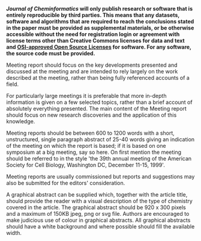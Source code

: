 **_Journal of Cheminformatics_ will only publish research or software that is entirely reproducible by third
parties. This means that any datasets, software and algorithms that are required to reach the conclusions stated
in the paper must be provided as supplemental materials, or be otherwise accessible without the need for registration
login or agreement with license terms other than Creative Commons licenses for data and text and
[OSI-approved Open Source Licenses](http://opensource.org/licenses/alphabetical)
for software. For any software, the source code must be provided.**

Meeting report should focus on the key developments presented and discussed at the meeting and are intended to rely
largely on the work described at the meeting, rather than being fully referenced accounts of a field.

For particularly large meetings it is preferable that more in-depth information is given on a few selected topics,
rather than a brief account of absolutely everything presented. The main content of the Meeting report should focus
on new research discoveries and the application of this knowledge.

Meeting reports should be between 600 to 1200 words with a short, unstructured, single paragraph abstract of 25-40
words giving an indication of the meeting on which the report is based; if it is based on one symposium at a big
meeting, say so here. On first mention the meeting should be referred to in the style 'the 39th annual meeting of the
American Society for Cell Biology, Washington DC, December 11-15, 1999'.

Meeting reports are usually commissioned but reports and suggestions may also be submitted for the editors' consideration.

A graphical abstract can be supplied which, together with the article title, should provide the reader with a visual
description of the type of chemistry covered in the article. The graphical abstract should be 920 x 300 pixels and a
maximum of 150KB jpeg, png or svg file. Authors are encouraged to make judicious use of colour in graphical abstracts.
All graphical abstracts should have a white background and where possible should fill the available width.
